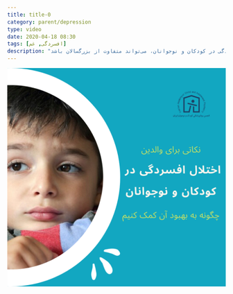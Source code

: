 ```yaml
---
title: title-0
category: parent/depression
type: video
date: 2020-04-18 08:30
tags: [افسردگی, غم]
description: "نشانه‌های افسردگی در کودکان و نوجوانان، می‌تواند متفاوت از بزرگسالان باشد"
---
```


[![](../../static/images/depression-parent-cover.png)](../../static/videos/depression-parent.mp4)
